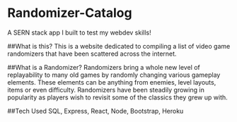 # Randomizer-Catalog
A SERN stack app I built to test my webdev skills!

##What is this?
This is a website dedicated to compiling a list of video game randomizers that have been scattered across the internet.

##What is a Randomizer?
Randomizers bring a whole new level of replayability to many old games by randomly changing various gameplay elements. These elements can be anything from enemies, level layouts, items or even difficulty. Randomizers have been steadily growing in popularity as players wish to revisit some of the classics they grew up with.

##Tech Used
SQL, Express, React, Node, Bootstrap, Heroku
